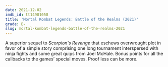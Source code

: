 ```yaml
---
date: 2021-12-02
imdb_id: tt14901058
title: 'Mortal Kombat Legends: Battle of the Realms (2021)'
grade: B-
slug: mortal-kombat-legends-battle-of-the-realms-2021
---
```


A superior sequel to <span data-imdb-id="tt9580138">_Scorpion's Revenge_</span> that eschews overwrought plot in favor of a simple story comprising one long tournament interspersed with ninja fights and some great quips from Joel McHale. Bonus points for all the callbacks to the games’ special moves. Proof less can be more.